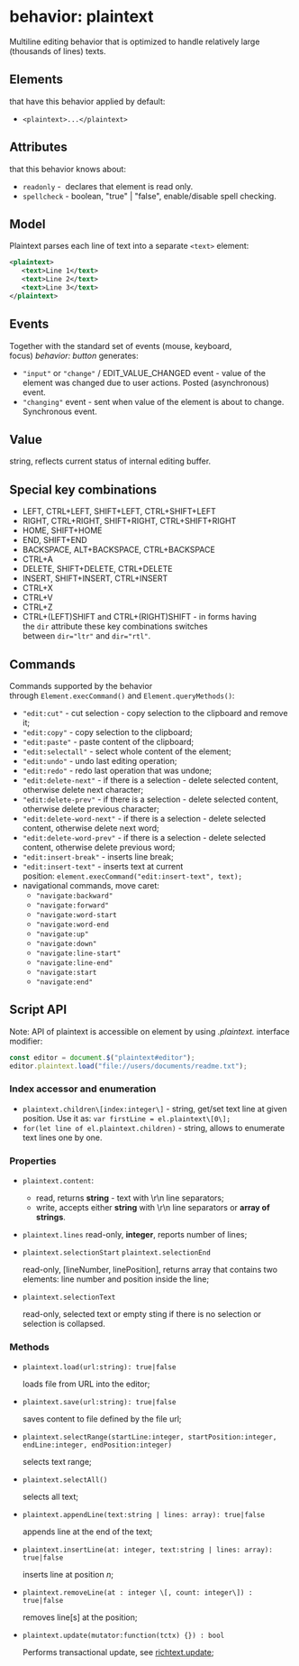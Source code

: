 # behavior: plaintext

Multiline editing behavior that is optimized to handle relatively large (thousands of lines) texts.

## Elements

that have this behavior applied by default:

* `<plaintext>...</plaintext>`

## Attributes

that this behavior knows about:

* `readonly` -  declares that element is read only.
* `spellcheck` - boolean, "true" | "false", enable/disable spell checking.

## Model

Plaintext parses each line of text into a separate `<text>` element:

```XML
<plaintext>
   <text>Line 1</text>
   <text>Line 2</text>
   <text>Line 3</text>
</plaintext>
```

## Events

Together with the standard set of events (mouse, keyboard, focus) *behavior: button* generates:

* `"input"` or `"change"` / EDIT\_VALUE\_CHANGED event - value of the element was changed due to user actions. Posted (asynchronous) event.
* `"changing"` event - sent when value of the element is about to change. Synchronous event.

## Value

string, reflects current status of internal editing buffer.

## Special key combinations

* LEFT, CTRL+LEFT, SHIFT+LEFT, CTRL+SHIFT+LEFT
* RIGHT, CTRL+RIGHT, SHIFT+RIGHT, CTRL+SHIFT+RIGHT
* HOME, SHIFT+HOME
* END, SHIFT+END
* BACKSPACE, ALT+BACKSPACE, CTRL+BACKSPACE
* CTRL+A
* DELETE, SHIFT+DELETE, CTRL+DELETE
* INSERT, SHIFT+INSERT, CTRL+INSERT
* CTRL+X
* CTRL+V
* CTRL+Z
* CTRL+(LEFT)SHIFT and CTRL+(RIGHT)SHIFT - in forms having the `dir` attribute these key combinations switches between `dir="ltr"` and `dir="rtl"`.

## Commands

Commands supported by the behavior through `Element.execCommand()` and `Element.queryMethods()`:

* `"edit:cut"` \- cut selection - copy selection to the clipboard and remove it;
* `"edit:copy"` \- copy selection to the clipboard;
* `"edit:paste"` \- paste content of the clipboard;
* `"edit:selectall"` \- select whole content of the element;
* `"edit:undo"` \- undo last editing operation;
* `"edit:redo"` \- redo last operation that was undone;
* `"edit:delete-next"` \- if there is a selection - delete selected content, otherwise delete next character;
* `"edit:delete-prev"` \- if there is a selection - delete selected content, otherwise delete previous character;
* `"edit:delete-word-next"` \- if there is a selection - delete selected content, otherwise delete next word;
* `"edit:delete-word-prev"` \- if there is a selection - delete selected content, otherwise delete previous word;
* `"edit:insert-break"` \- inserts line break;
* `"edit:insert-text"` \- inserts text at current position: `element.execCommand("edit:insert-text", text);`
* navigational commands, move caret:
  * `"navigate:backward"`
  * `"navigate:forward"`
  * `"navigate:word-start`
  * `"navigate:word-end`
  * `"navigate:up"`
  * `"navigate:down"`
  * `"navigate:line-start"`
  * `"navigate:line-end"`
  * `"navigate:start`
  * `"navigate:end"`

## Script API

Note: API of plaintext is accessible on element by using *.plaintext.* interface modifier:

```JavaScript
const editor = document.$("plaintext#editor");
editor.plaintext.load("file://users/documents/readme.txt");
```

### Index accessor and enumeration

* `plaintext.children\[index:integer\]` - string, get/set text line at given position. Use it as: `var firstLine = el.plaintext\[0\];`
* `for(let line of el.plaintext.children)` - string, allows to enumerate text lines one by one.

### Properties

* `plaintext.content`: 
  
  * read, returns **string** - text with \\r\\n line separators;
  * write, accepts either **string** with \\r\\n line separators or **array of strings**.
  
* `plaintext.lines`
  read-only, **integer**, reports number of lines;

* `plaintext.selectionStart`
  `plaintext.selectionEnd`

  read-only, \[lineNumber, linePosition\], returns array that contains two elements: line number and position inside the line;

* `plaintext.selectionText`

  read-only, selected text or empty sting if there is no selection or selection is collapsed.

### Methods

* `plaintext.load(url:string): true|false`
  
  loads file from URL into the editor;

* `plaintext.save(url:string): true|false`
  
  saves content to file defined by the file url;

* `plaintext.selectRange(startLine:integer, startPosition:integer, endLine:integer, endPosition:integer)`
  
  selects text range;

* `plaintext.selectAll()`
  
  selects all text;

* `plaintext.appendLine(text:string | lines: array): true|false`
  
  appends line at the end of the text;

* `plaintext.insertLine(at: integer, text:string | lines: array): true|false`
  
  inserts line at position *n*;

* `plaintext.removeLine(at : integer \[, count: integer\]) : true|false`
  
  removes line\[s\] at the position;

* `plaintext.update(mutator:function(tctx) {}) : bool`

  Performs transactional update, see [richtext.update](behavior-richtext.md#update);

